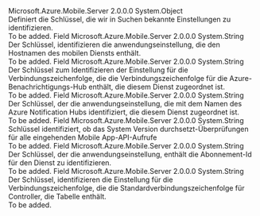 <Type Name="MobileAppSettingsKeys" FullName="Microsoft.Azure.Mobile.Server.Config.MobileAppSettingsKeys">
  <TypeSignature Language="C#" Value="public static class MobileAppSettingsKeys" />
  <TypeSignature Language="ILAsm" Value=".class public auto ansi abstract sealed beforefieldinit MobileAppSettingsKeys extends System.Object" />
  <TypeSignature Language="DocId" Value="T:Microsoft.Azure.Mobile.Server.Config.MobileAppSettingsKeys" />
  <TypeSignature Language="VB.NET" Value="Public Class MobileAppSettingsKeys" />
  <TypeSignature Language="F#" Value="type MobileAppSettingsKeys = class" />
  <AssemblyInfo>
    <AssemblyName>Microsoft.Azure.Mobile.Server</AssemblyName>
    <AssemblyVersion>2.0.0.0</AssemblyVersion>
  </AssemblyInfo>
  <Base>
    <BaseTypeName>System.Object</BaseTypeName>
  </Base>
  <Interfaces />
  <Docs>
    <summary>
            Definiert die Schlüssel, die wir in Suchen <see cref="T:Microsoft.Azure.Mobile.Server.MobileAppSettingsDictionary" /> bekannte Einstellungen zu identifizieren.
            </summary>
    <remarks>To be added.</remarks>
  </Docs>
  <Members>
    <Member MemberName="HostName">
      <MemberSignature Language="C#" Value="public static readonly string HostName;" />
      <MemberSignature Language="ILAsm" Value=".field public static initonly string HostName" />
      <MemberSignature Language="DocId" Value="F:Microsoft.Azure.Mobile.Server.Config.MobileAppSettingsKeys.HostName" />
      <MemberSignature Language="VB.NET" Value="Public Shared ReadOnly HostName As String " />
      <MemberSignature Language="F#" Value=" staticval mutable HostName : string" Usage="Microsoft.Azure.Mobile.Server.Config.MobileAppSettingsKeys.HostName" />
      <MemberType>Field</MemberType>
      <AssemblyInfo>
        <AssemblyName>Microsoft.Azure.Mobile.Server</AssemblyName>
        <AssemblyVersion>2.0.0.0</AssemblyVersion>
      </AssemblyInfo>
      <ReturnValue>
        <ReturnType>System.String</ReturnType>
      </ReturnValue>
      <Docs>
        <summary>
            Der Schlüssel, identifizieren die anwendungseinstellung, die den Hostnamen des mobilen Diensts enthält.
            </summary>
        <remarks>To be added.</remarks>
      </Docs>
    </Member>
    <Member MemberName="NotificationHubConnectionString">
      <MemberSignature Language="C#" Value="public static readonly string NotificationHubConnectionString;" />
      <MemberSignature Language="ILAsm" Value=".field public static initonly string NotificationHubConnectionString" />
      <MemberSignature Language="DocId" Value="F:Microsoft.Azure.Mobile.Server.Config.MobileAppSettingsKeys.NotificationHubConnectionString" />
      <MemberSignature Language="VB.NET" Value="Public Shared ReadOnly NotificationHubConnectionString As String " />
      <MemberSignature Language="F#" Value=" staticval mutable NotificationHubConnectionString : string" Usage="Microsoft.Azure.Mobile.Server.Config.MobileAppSettingsKeys.NotificationHubConnectionString" />
      <MemberType>Field</MemberType>
      <AssemblyInfo>
        <AssemblyName>Microsoft.Azure.Mobile.Server</AssemblyName>
        <AssemblyVersion>2.0.0.0</AssemblyVersion>
      </AssemblyInfo>
      <ReturnValue>
        <ReturnType>System.String</ReturnType>
      </ReturnValue>
      <Docs>
        <summary>
            Der Schlüssel zum Identifizieren der Einstellung für die Verbindungszeichenfolge, die die Verbindungszeichenfolge für die Azure-Benachrichtigungs-Hub enthält, die diesem Dienst zugeordnet ist.
            </summary>
        <remarks>To be added.</remarks>
      </Docs>
    </Member>
    <Member MemberName="NotificationHubName">
      <MemberSignature Language="C#" Value="public static readonly string NotificationHubName;" />
      <MemberSignature Language="ILAsm" Value=".field public static initonly string NotificationHubName" />
      <MemberSignature Language="DocId" Value="F:Microsoft.Azure.Mobile.Server.Config.MobileAppSettingsKeys.NotificationHubName" />
      <MemberSignature Language="VB.NET" Value="Public Shared ReadOnly NotificationHubName As String " />
      <MemberSignature Language="F#" Value=" staticval mutable NotificationHubName : string" Usage="Microsoft.Azure.Mobile.Server.Config.MobileAppSettingsKeys.NotificationHubName" />
      <MemberType>Field</MemberType>
      <AssemblyInfo>
        <AssemblyName>Microsoft.Azure.Mobile.Server</AssemblyName>
        <AssemblyVersion>2.0.0.0</AssemblyVersion>
      </AssemblyInfo>
      <ReturnValue>
        <ReturnType>System.String</ReturnType>
      </ReturnValue>
      <Docs>
        <summary>
            Der Schlüssel, der die anwendungseinstellung, die mit dem Namen des Azure Notification Hubs identifiziert, die diesem Dienst zugeordnet ist.
            </summary>
        <remarks>To be added.</remarks>
      </Docs>
    </Member>
    <Member MemberName="SkipVersionCheck">
      <MemberSignature Language="C#" Value="public static readonly string SkipVersionCheck;" />
      <MemberSignature Language="ILAsm" Value=".field public static initonly string SkipVersionCheck" />
      <MemberSignature Language="DocId" Value="F:Microsoft.Azure.Mobile.Server.Config.MobileAppSettingsKeys.SkipVersionCheck" />
      <MemberSignature Language="VB.NET" Value="Public Shared ReadOnly SkipVersionCheck As String " />
      <MemberSignature Language="F#" Value=" staticval mutable SkipVersionCheck : string" Usage="Microsoft.Azure.Mobile.Server.Config.MobileAppSettingsKeys.SkipVersionCheck" />
      <MemberType>Field</MemberType>
      <AssemblyInfo>
        <AssemblyName>Microsoft.Azure.Mobile.Server</AssemblyName>
        <AssemblyVersion>2.0.0.0</AssemblyVersion>
      </AssemblyInfo>
      <ReturnValue>
        <ReturnType>System.String</ReturnType>
      </ReturnValue>
      <Docs>
        <summary>
            Schlüssel identifiziert, ob das System Version durchsetzt-Überprüfungen für alle eingehenden Mobile App-API-Aufrufe
            </summary>
        <remarks>To be added.</remarks>
      </Docs>
    </Member>
    <Member MemberName="SubscriptionId">
      <MemberSignature Language="C#" Value="public static readonly string SubscriptionId;" />
      <MemberSignature Language="ILAsm" Value=".field public static initonly string SubscriptionId" />
      <MemberSignature Language="DocId" Value="F:Microsoft.Azure.Mobile.Server.Config.MobileAppSettingsKeys.SubscriptionId" />
      <MemberSignature Language="VB.NET" Value="Public Shared ReadOnly SubscriptionId As String " />
      <MemberSignature Language="F#" Value=" staticval mutable SubscriptionId : string" Usage="Microsoft.Azure.Mobile.Server.Config.MobileAppSettingsKeys.SubscriptionId" />
      <MemberType>Field</MemberType>
      <AssemblyInfo>
        <AssemblyName>Microsoft.Azure.Mobile.Server</AssemblyName>
        <AssemblyVersion>2.0.0.0</AssemblyVersion>
      </AssemblyInfo>
      <ReturnValue>
        <ReturnType>System.String</ReturnType>
      </ReturnValue>
      <Docs>
        <summary>
            Der Schlüssel, der die anwendungseinstellung, enthält die Abonnement-Id für den Dienst zu identifizieren.
            </summary>
        <remarks>To be added.</remarks>
      </Docs>
    </Member>
    <Member MemberName="TableConnectionString">
      <MemberSignature Language="C#" Value="public static readonly string TableConnectionString;" />
      <MemberSignature Language="ILAsm" Value=".field public static initonly string TableConnectionString" />
      <MemberSignature Language="DocId" Value="F:Microsoft.Azure.Mobile.Server.Config.MobileAppSettingsKeys.TableConnectionString" />
      <MemberSignature Language="VB.NET" Value="Public Shared ReadOnly TableConnectionString As String " />
      <MemberSignature Language="F#" Value=" staticval mutable TableConnectionString : string" Usage="Microsoft.Azure.Mobile.Server.Config.MobileAppSettingsKeys.TableConnectionString" />
      <MemberType>Field</MemberType>
      <AssemblyInfo>
        <AssemblyName>Microsoft.Azure.Mobile.Server</AssemblyName>
        <AssemblyVersion>2.0.0.0</AssemblyVersion>
      </AssemblyInfo>
      <ReturnValue>
        <ReturnType>System.String</ReturnType>
      </ReturnValue>
      <Docs>
        <summary>
            Der Schlüssel, identifizieren die Einstellung für die Verbindungszeichenfolge, die die Standardverbindungszeichenfolge für Controller, die Tabelle enthält.
            </summary>
        <remarks>To be added.</remarks>
      </Docs>
    </Member>
  </Members>
</Type>